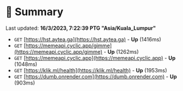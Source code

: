 # 📖 Summary
Last updated: **16/3/2023, 7:22:39 PTG "Asia/Kuala_Lumpur"**

- `GET` [https://hst.aytea.ga](https://hst.aytea.ga) - **Up** (1416ms)
- `GET` [https://memeapi.cyclic.app/gimme](https://memeapi.cyclic.app/gimme) - **Up** (1262ms)
- `GET` [https://memeapi.cyclic.app](https://memeapi.cyclic.app) - **Up** (1048ms)
- `GET` [https://klik.ml/health](https://klik.ml/health) - **Up** (1953ms)
- `GET` [https://dumb.onrender.com](https://dumb.onrender.com) - **Up** (903ms)
